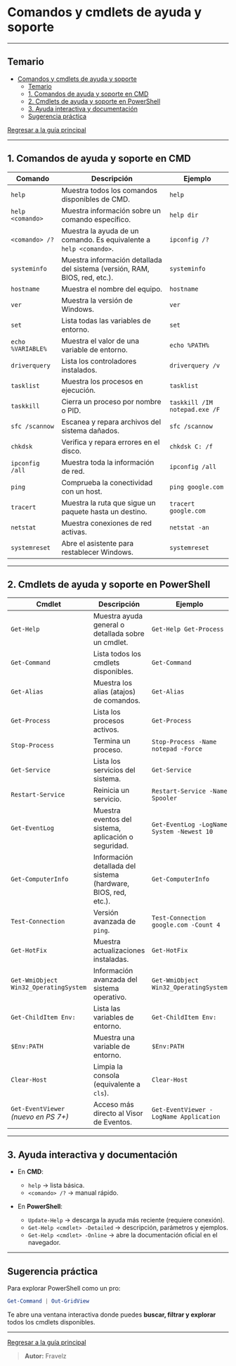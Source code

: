 # Comandos y cmdlets de ayuda y soporte

---

## Temario

- [Comandos y cmdlets de ayuda y soporte](#comandos-y-cmdlets-de-ayuda-y-soporte)
  - [Temario](#temario)
  - [1. Comandos de ayuda y soporte en CMD](#1-comandos-de-ayuda-y-soporte-en-cmd)
  - [2. Cmdlets de ayuda y soporte en PowerShell](#2-cmdlets-de-ayuda-y-soporte-en-powershell)
  - [3. Ayuda interactiva y documentación](#3-ayuda-interactiva-y-documentación)
  - [Sugerencia práctica](#sugerencia-práctica)

[Regresar a la guía principal](./../readme.md#3-windows)

---

## 1. Comandos de ayuda y soporte en CMD

| Comando           | Descripción                                                                | Ejemplo                       |
| ----------------- | -------------------------------------------------------------------------- | ----------------------------- |
| `help`            | Muestra todos los comandos disponibles de CMD.                             | `help`                        |
| `help <comando>`  | Muestra información sobre un comando específico.                           | `help dir`                    |
| `<comando> /?`    | Muestra la ayuda de un comando. Es equivalente a `help <comando>`.         | `ipconfig /?`                 |
| `systeminfo`      | Muestra información detallada del sistema (versión, RAM, BIOS, red, etc.). | `systeminfo`                  |
| `hostname`        | Muestra el nombre del equipo.                                              | `hostname`                    |
| `ver`             | Muestra la versión de Windows.                                             | `ver`                         |
| `set`             | Lista todas las variables de entorno.                                      | `set`                         |
| `echo %VARIABLE%` | Muestra el valor de una variable de entorno.                               | `echo %PATH%`                 |
| `driverquery`     | Lista los controladores instalados.                                        | `driverquery /v`              |
| `tasklist`        | Muestra los procesos en ejecución.                                         | `tasklist`                    |
| `taskkill`        | Cierra un proceso por nombre o PID.                                        | `taskkill /IM notepad.exe /F` |
| `sfc /scannow`    | Escanea y repara archivos del sistema dañados.                             | `sfc /scannow`                |
| `chkdsk`          | Verifica y repara errores en el disco.                                     | `chkdsk C: /f`                |
| `ipconfig /all`   | Muestra toda la información de red.                                        | `ipconfig /all`               |
| `ping`            | Comprueba la conectividad con un host.                                     | `ping google.com`             |
| `tracert`         | Muestra la ruta que sigue un paquete hasta un destino.                     | `tracert google.com`          |
| `netstat`         | Muestra conexiones de red activas.                                         | `netstat -an`                 |
| `systemreset`     | Abre el asistente para restablecer Windows.                                | `systemreset`                 |

---

## 2. Cmdlets de ayuda y soporte en PowerShell

| Cmdlet                                | Descripción                                                    | Ejemplo                                   |
| ------------------------------------- | -------------------------------------------------------------- | ----------------------------------------- |
| `Get-Help`                            | Muestra ayuda general o detallada sobre un cmdlet.             | `Get-Help Get-Process`                    |
| `Get-Command`                         | Lista todos los cmdlets disponibles.                           | `Get-Command`                             |
| `Get-Alias`                           | Muestra los alias (atajos) de comandos.                        | `Get-Alias`                               |
| `Get-Process`                         | Lista los procesos activos.                                    | `Get-Process`                             |
| `Stop-Process`                        | Termina un proceso.                                            | `Stop-Process -Name notepad -Force`       |
| `Get-Service`                         | Lista los servicios del sistema.                               | `Get-Service`                             |
| `Restart-Service`                     | Reinicia un servicio.                                          | `Restart-Service -Name Spooler`           |
| `Get-EventLog`                        | Muestra eventos del sistema, aplicación o seguridad.           | `Get-EventLog -LogName System -Newest 10` |
| `Get-ComputerInfo`                    | Información detallada del sistema (hardware, BIOS, red, etc.). | `Get-ComputerInfo`                        |
| `Test-Connection`                     | Versión avanzada de `ping`.                                    | `Test-Connection google.com -Count 4`     |
| `Get-HotFix`                          | Muestra actualizaciones instaladas.                            | `Get-HotFix`                              |
| `Get-WmiObject Win32_OperatingSystem` | Información avanzada del sistema operativo.                    | `Get-WmiObject Win32_OperatingSystem`     |
| `Get-ChildItem Env:`                  | Lista las variables de entorno.                                | `Get-ChildItem Env:`                      |
| `$Env:PATH`                           | Muestra una variable de entorno.                               | `$Env:PATH`                               |
| `Clear-Host`                          | Limpia la consola (equivalente a `cls`).                       | `Clear-Host`                              |
| `Get-EventViewer` *(nuevo en PS 7+)*  | Acceso más directo al Visor de Eventos.                        | `Get-EventViewer -LogName Application`    |

---

## 3. Ayuda interactiva y documentación

- En **CMD**:

  - `help` → lista básica.
  - `<comando> /?` → manual rápido.

- En **PowerShell**:

  - `Update-Help` → descarga la ayuda más reciente (requiere conexión).
  - `Get-Help <cmdlet> -Detailed` → descripción, parámetros y ejemplos.
  - `Get-Help <cmdlet> -Online` → abre la documentación oficial en el navegador.

---

## Sugerencia práctica

Para explorar PowerShell como un pro:

```powershell
Get-Command | Out-GridView
```

Te abre una ventana interactiva donde puedes **buscar, filtrar y explorar** todos los cmdlets disponibles.

---

[Regresar a la guía principal](./../readme.md#3-windows)

> **Autor:** Fravelz
